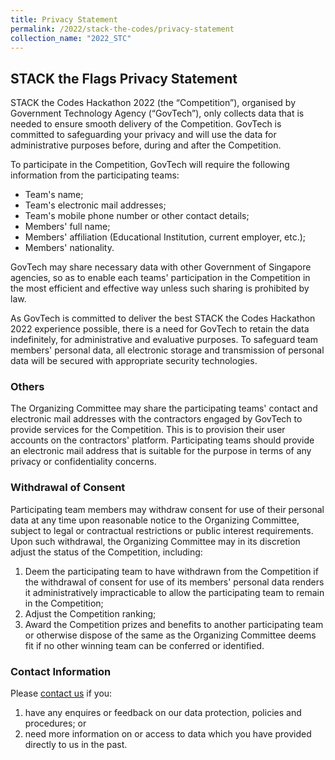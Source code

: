 ```yaml
---
title: Privacy Statement
permalink: /2022/stack-the-codes/privacy-statement
collection_name: "2022_STC"
---
```


## STACK the Flags Privacy Statement

STACK the Codes Hackathon 2022 (the “Competition”), organised by Government Technology Agency (“GovTech”), only collects data that is needed to ensure smooth delivery of the Competition. GovTech is committed to safeguarding your privacy and will use the data for administrative purposes before, during and after the Competition.

To participate in the Competition, GovTech will require the following information from the participating teams:

* Team's name;
* Team's electronic mail addresses;
* Team's mobile phone number or other contact details;
* Members' full name;
* Members' affiliation (Educational Institution, current employer, etc.);
* Members' nationality.

GovTech may share necessary data with other Government of Singapore agencies, so as to enable each teams' participation in the Competition in the most efficient and effective way unless such sharing is prohibited by law.

As GovTech is committed to deliver the best STACK the Codes Hackathon 2022 experience possible, there is a need for GovTech to retain the data indefinitely, for administrative and evaluative purposes.
To safeguard team members' personal data, all electronic storage and transmission of personal data will be secured with appropriate security technologies.


### Others

The Organizing Committee may share the participating teams' contact and electronic mail addresses with the contractors engaged by GovTech to provide services for the Competition.
This is to provision their user accounts on the contractors' platform.
Participating teams should provide an electronic mail address that is suitable for the purpose in terms of any privacy or confidentiality concerns.


### Withdrawal of Consent

Participating team members may withdraw consent for use of their personal data at any time upon reasonable notice to the Organizing Committee, subject to legal or contractual restrictions or public interest requirements.
Upon such withdrawal, the Organizing Committee may in its discretion adjust the status of the Competition, including:

1. Deem the participating team to have withdrawn from the Competition if the withdrawal of consent for use of its members' personal data renders it administratively impracticable to allow the participating team to remain in the Competition;
2. Adjust the Competition ranking;
3. Award the Competition prizes and benefits to another participating team or otherwise dispose of the same as the Organizing Committee deems fit if no other winning team can be conferred or identified.


### Contact Information

Please [contact us](/2022/stack-the-codes/contact-us) if you:

1. have any enquires or feedback on our data protection, policies and procedures; or
2. need more information on or access to data which you have provided directly to us in the past.

